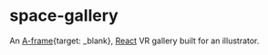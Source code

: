 # space-gallery

An [A-frame](https://aframe.io/){target: _blank}, [React](https://facebook.github.io/react/) VR gallery built for an illustrator.